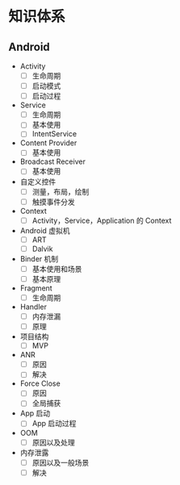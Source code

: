 # 知识体系



## Android

* Activity
  - [ ] 生命周期
  - [ ] 启动模式
  - [ ] 启动过程
* Service
  - [ ] 生命周期
  - [ ] 基本使用
  - [ ] IntentService
* Content Provider
  - [ ] 基本使用
* Broadcast Receiver
  - [ ] 基本使用
* 自定义控件
  - [ ] 测量，布局，绘制
  - [ ] 触摸事件分发
* Context
  - [ ] Activity，Service，Application 的 Context
* Android 虚拟机
  - [ ] ART
  - [ ] Dalvik
* Binder 机制
  -[ ] 基本使用和场景
  -[ ] 基本原理
* Fragment
  - [ ] 生命周期
* Handler
  - [ ] 内存泄漏
  - [ ] 原理
* 项目结构
  - [ ] MVP
* ANR
  - [ ] 原因
  - [ ] 解决
* Force Close
  - [ ] 原因
  - [ ] 全局捕获
* App 启动
  - [ ] App 启动过程
* OOM
  - [ ] 原因以及处理
* 内存泄露
  - [ ] 原因以及一般场景
  - [ ] 解决